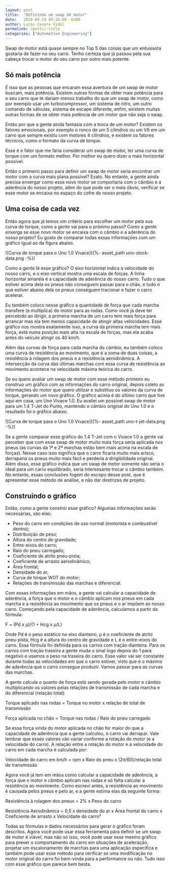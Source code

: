 ```yaml
---
layout: post
title:  "Definindo um swap de motor"
date:   2018-04-24 09:26:00 -0300
author: Lucas Cezere Vidal
permalink: /posts/:title
categories: ["Automotive Engineering"]
---
```

Swap de motor está quase sempre no Top 5 das coisas que um entusiasta gostaria de fazer no seu carro. Tenho certeza que já passou pela sua cabeça trocar o motor do seu carro por outro mais potente.

## Só mais potência

É isso que as pessoas que encaram essa aventura de um swap de motor buscam, mais potência. Existem outras formas de obter mais potência para o seu carro que te dariam menos trabalho do que um swap de motor, como por exemplo usar um turbocompressor, um sistema de nitro, um outro comando de válvulas, sistema de escape diferente, enfim, existem muitas outras formas de se obter mais potência de um motor que não seja o swap.

Então por que a gente ainda fantasia com a troca de um motor? Existem os fatores emocionais, por exemplo o ronco de um 5 cilindros ou um V8 em um carro que sempre existiu com motores 4 cilindros, e existem os fatores técnicos, como o formato da curva de torque.

Esse é o fator que me faria considerar um swap de motor, ter uma curva de torque com um formato melhor. Por melhor eu quero dizer a mais horizontal possível.

Então o primeiro passo para definir um swap de motor seria encontrar um motor com a curva mais plana possível? Exato. No entanto, a gente ainda precisa enxergar como esse novo motor se comportaria com o câmbio e a aderência do nosso projeto, além do que pode ser o mais óbvio, verificar se esse motor se encaixa no espaço do cofre do nosso projeto.

## Uma coisa de cada vez

Então agora que já temos um critério para escolher um motor pela sua curva de torque, como a gente vai para o próximo passo? Como a gente enxerga se esse novo motor se encaixa com o câmbio e a aderência do nosso projeto? Eu gosto de comparar todas essas informações com um gráfico igual ao da figura abaixo.

![Curva de torque para o Uno 1.0 Vivace]({%- asset_path uno-stock-data.png -%})

Como a gente lê esse gráfico? O eixo horizontal indica a velocidade do nosso carro, e o eixo vertical mostra uma escala de forças. A linha horizontal amarela é a capacidade de aderência do nosso carro. Tudo o que estiver acima dela os pneus não conseguem passar para o chão, e tudo o que estiver abaixo dela os pneus conseguem tracionar e fazer o carro acelerar.

Eu também coloco nesse gráfico a quantidade de força que cada marcha transfere (e multiplica) do motor para as rodas. Como você já deve ter percebido ao dirigir, a primeira marcha de um carro tem mais força para arrancar mas ela tem menos capacidade de atingir altas velocidades. Esse gráfico nos mostra exatamente isso, a curva da primeira marcha tem mais força, está numa posição mais alta na escala de forças, mas ela acaba antes do veículo atingir os 40 km/h.

Além das curvas de força para cada marcha do câmbio, eu também coloco uma curva de resistência ao movimento, que é a soma de duas coisas, a resistência à rolagem dos pneus e a resistência aerodinâmica. A intersecção da curva das últimas marchas com essa curva de resistência ao movimento acontece na velocidade máxima teórica do carro.

Se eu quero avaliar um swap de motor com esse método primeiro eu construo um gráfico com as informações do carro original, depois coleto as informações do motor que quero utilizar e substituo os valores da curva de torque, gerando um novo gráfico. O gráfico acima é do último carro que tive aqui em casa, um Uno Vivace 1.0. Eu avaliei um possível swap de motor para um 1.4 T-Jet do Punto, mantendo o câmbio original do Uno 1.0 e o resultado foi o gráfico abaixo.

![Curva de torque para o Uno 1.0 Vivace]({%- asset_path uno-t-jet-data.png -%})

Se a gente comparar esse gráfico do 1.4 T-Jet com o Vivace 1.0 a gente vai perceber que com esse swap de motor muito mais força seria aplicada nos pneus (as curvas da 1ª e 2ª marchas estão bem mais acima na escala de forças). Nesse caso isso significa que o carro ficaria muito mais arisco, derraparia os pneus muito mais fácil e perderia a dirigibilidade original. Além disso, esse gráfico indica que um swap de motor somente não seria o ideal para um carro equilibrado, seria interessante trocar o câmbio também. No entanto, essas conclusões fogem do escopo desse post, que é apresentar esse método de análise, e não dar diretrizes de projeto.

## Construindo o gráfico

Então, como a gente constrói esse gráfico? Algumas informações serão necessárias, são elas:

- Peso do carro em condições de uso normal (motorista e combustível dentro);
- Distribuição de peso;
- Altura do centro de gravidade;
- Entre-eixos do carro;
- Raio do pneu carregado;
- Coeficiente de atrito pneu-pista;
- Coeficiente de arrasto aerodinâmico;
- Área frontal;
- Densidade do ar;
- Curva de torque WOT do motor;
- Relações de transmissão das marchas e diferencial.

Com essas informações em mãos, a gente vai calcular a capacidade de aderência, a força que o motor e o câmbio aplicam nos pneus em cada marcha e a resistência ao movimento que os pneus e o ar impõem ao nosso carro. Começando pela capacidade de aderência, calculamos a partir da fórmula:

F = (Pd x μ)/(1 + Hcg x μ/L)

Onde Pd é o peso estático no eixo dianteiro, μ é o coeficiente de atrito pneu-pista, Hcg é a altura do centro de gravidade e L é o entre-eixos do carro. Essa fórmula foi definida para os carros com tração dianteira. Para os carros com tração traseira a gente muda o sinal logo depois do 1 para negativo e usamos o peso na traseira do carro. Esse valor vai ser constante durante todas as velocidades em que o carro estiver, visto que é o máximo de aderência que o carro consegue produzir. Vamos passar para as curvas das marchas.

A gente calcula o quanto de força está sendo gerada pelo motor e câmbio multiplicando os valores pelas relações de transmissão de cada marcha e do diferencial (relação total):

Torque aplicado nas rodas = Torque no motor x relação de total de transmissão

Força aplicada no chão = Torque nas rodas / Raio do pneu carregado

Se essa força vinda do motor aplicada no chão for maior do que a capacidade de aderência que a gente calculou, o carro vai derrapar. Vale lembrar que esses valores vão variar conforme a rotação do motor (e a velocidade do carro). A relação entre a rotação do motor e a velocidade do carro em cada marcha é calculada por:

Velocidade do carro em km/h = rpm x Raio do pneu x (2π/60)/relação total de transmissão

Agora você já tem em mãos como calcular a capacidade de aderência, a força que o motor e câmbio aplicam nas rodas e só falta calcular a resistência ao movimento. Como escrevi antes, a resistência ao movimento é causada pelos pneus e pelo ar, e a gente estima elas da seguinte forma:

Resistência à rolagem dos pneus = 2% x Peso do carro

Resistência Aerodinâmica = 0,5 x densidade do ar x Área frontal do carro x Coeficiente de arrasto x Velocidade do carro²

Todas as fórmulas e dados necessários para gerar o gráfico foram descritos. Agora você pode usar essa ferramenta para definir se um swap de motor é viável, mas não só isso, você pode usar esse mesmo gráfico para prever o comportamento do carro em situações de aceleração, projetar um escalonamento de marchas para uma aplicação específica e também pode usar esse método para verificar se uma modificação no motor original do carro foi bem-vinda para a performance ou não. Tudo isso com esse gráfico que parece bem besta.
